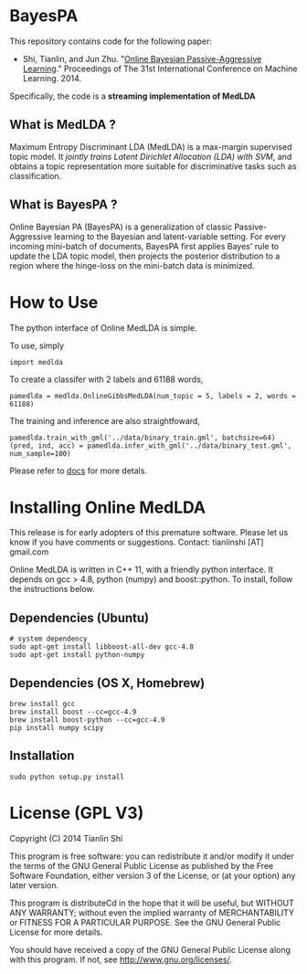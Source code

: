 BayesPA
=======

This repository contains code for the following paper:

* Shi, Tianlin, and Jun Zhu. "[Online Bayesian Passive-Aggressive Learning](http://ml.cs.tsinghua.edu.cn/~tianlin/research/bayespa/BayesPA_full.pdf)." Proceedings of The 31st International
Conference on Machine Learning. 2014.

Specifically, the code is a <b> streaming implementation of MedLDA </b>

<h2> What is MedLDA ? </h2>
<p> Maximum Entropy Discriminant LDA (MedLDA) is a max-margin supervised topic model. It <i>jointly trains Latent Dirichlet
Allocation (LDA) with SVM</i>, and obtains a topic representation more suitable for discriminative tasks such as
classification. </p>

<h2> What is BayesPA ? </h2>
Online Bayesian PA (BayesPA) is a generalization of classic Passive-Aggressive learning to the Bayesian and latent-variable setting. For every incoming mini-batch of documents, BayesPA first applies Bayes' rule to update the LDA topic model, then projects the posterior distribution to a region where the hinge-loss on the mini-batch data is minimized. 

How to Use
==========

The python interface of Online MedLDA is simple. 

To use, simply 

```
import medlda
```

To create a classifer with 2 labels and 61188 words, 

```
pamedlda = medlda.OnlineGibbsMedLDA(num_topic = 5, labels = 2, words = 61188)
```

The training and inference are also straightfoward, 

```
pamedlda.train_with_gml('../data/binary_train.gml', batchsize=64)
(pred, ind, acc) = pamedlda.infer_with_gml('../data/binary_test.gml', num_sample=100)
```

Please refer to [docs](medlda.html) for more detals.

Installing Online MedLDA 
========================

This release is for early adopters of this premature software. Please let us know if you have comments or suggestions. Contact: tianlinshi [AT] gmail.com 

Online MedLDA is written in C++ 11, with a friendly python interface. It depends on gcc > 4.8, python (numpy) and boost::python.
To install, follow the instructions below.

Dependencies (Ubuntu)
---------------------
```
# system dependency
sudo apt-get install libboost-all-dev gcc-4.8
sudo apt-get install python-numpy
```

Dependencies (OS X, Homebrew)
---------------------
```
brew install gcc
brew install boost --cc=gcc-4.9
brew install boost-python --cc=gcc-4.9
pip install numpy scipy
```

Installation
---------------------
```
sudo python setup.py install
```


License (GPL V3)
================

Copyright (C) 2014 Tianlin Shi

This program is free software: you can redistribute it and/or modify
it under the terms of the GNU General Public License as published by
the Free Software Foundation, either version 3 of the License, or
(at your option) any later version.

This program is distributeCd in the hope that it will be useful,
but WITHOUT ANY WARRANTY; without even the implied warranty of
MERCHANTABILITY or FITNESS FOR A PARTICULAR PURPOSE.  See the
GNU General Public License for more details.

You should have received a copy of the GNU General Public License
along with this program.  If not, see <http://www.gnu.org/licenses/>.


